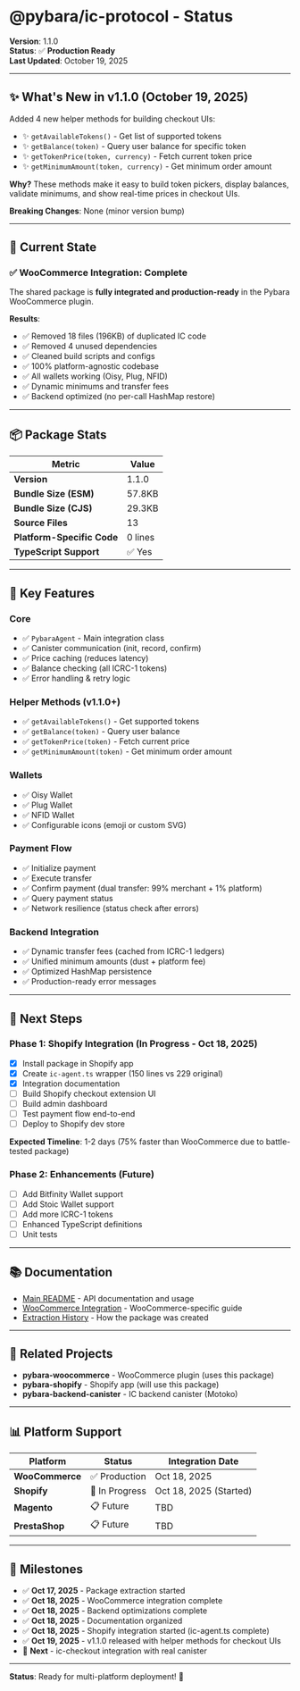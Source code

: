 # @pybara/ic-protocol - Status

**Version**: 1.1.0  
**Status**: ✅ **Production Ready**  
**Last Updated**: October 19, 2025

---

## ✨ **What's New in v1.1.0** (October 19, 2025)

Added 4 new helper methods for building checkout UIs:

- ✨ `getAvailableTokens()` - Get list of supported tokens
- ✨ `getBalance(token)` - Query user balance for specific token
- ✨ `getTokenPrice(token, currency)` - Fetch current token price
- ✨ `getMinimumAmount(token, currency)` - Get minimum order amount

**Why?** These methods make it easy to build token pickers, display balances, validate minimums, and show real-time prices in checkout UIs.

**Breaking Changes**: None (minor version bump)

---

## 🎯 Current State

### ✅ **WooCommerce Integration: Complete**

The shared package is **fully integrated and production-ready** in the Pybara WooCommerce plugin.

**Results**:
- ✅ Removed 18 files (196KB) of duplicated IC code
- ✅ Removed 4 unused dependencies
- ✅ Cleaned build scripts and configs
- ✅ 100% platform-agnostic codebase
- ✅ All wallets working (Oisy, Plug, NFID)
- ✅ Dynamic minimums and transfer fees
- ✅ Backend optimized (no per-call HashMap restore)

---

## 📦 Package Stats

| Metric | Value |
|--------|-------|
| **Version** | 1.1.0 |
| **Bundle Size (ESM)** | 57.8KB |
| **Bundle Size (CJS)** | 29.3KB |
| **Source Files** | 13 |
| **Platform-Specific Code** | 0 lines |
| **TypeScript Support** | ✅ Yes |

---

## 🎉 Key Features

### Core
- ✅ `PybaraAgent` - Main integration class
- ✅ Canister communication (init, record, confirm)
- ✅ Price caching (reduces latency)
- ✅ Balance checking (all ICRC-1 tokens)
- ✅ Error handling & retry logic

### Helper Methods (v1.1.0+)
- ✅ `getAvailableTokens()` - Get supported tokens
- ✅ `getBalance(token)` - Query user balance
- ✅ `getTokenPrice(token)` - Fetch current price
- ✅ `getMinimumAmount(token)` - Get minimum order amount

### Wallets
- ✅ Oisy Wallet
- ✅ Plug Wallet
- ✅ NFID Wallet
- ✅ Configurable icons (emoji or custom SVG)

### Payment Flow
- ✅ Initialize payment
- ✅ Execute transfer
- ✅ Confirm payment (dual transfer: 99% merchant + 1% platform)
- ✅ Query payment status
- ✅ Network resilience (status check after errors)

### Backend Integration
- ✅ Dynamic transfer fees (cached from ICRC-1 ledgers)
- ✅ Unified minimum amounts (dust + platform fee)
- ✅ Optimized HashMap persistence
- ✅ Production-ready error messages

---

## 🚀 Next Steps

### **Phase 1: Shopify Integration** (In Progress - Oct 18, 2025)
- [x] Install package in Shopify app
- [x] Create `ic-agent.ts` wrapper (150 lines vs 229 original)
- [x] Integration documentation
- [ ] Build Shopify checkout extension UI
- [ ] Build admin dashboard
- [ ] Test payment flow end-to-end
- [ ] Deploy to Shopify dev store

**Expected Timeline**: 1-2 days (75% faster than WooCommerce due to battle-tested package)

### **Phase 2: Enhancements** (Future)
- [ ] Add Bitfinity Wallet support
- [ ] Add Stoic Wallet support
- [ ] Add more ICRC-1 tokens
- [ ] Enhanced TypeScript definitions
- [ ] Unit tests

---

## 📚 Documentation

- [Main README](README.md) - API documentation and usage
- [WooCommerce Integration](docs/integrations/woocommerce/README.md) - WooCommerce-specific guide
- [Extraction History](EXTRACTION_COMPLETE.md) - How the package was created

---

## 🔗 Related Projects

- **pybara-woocommerce** - WooCommerce plugin (uses this package)
- **pybara-shopify** - Shopify app (will use this package)
- **pybara-backend-canister** - IC backend canister (Motoko)

---

## 📊 Platform Support

| Platform | Status | Integration Date |
|----------|--------|------------------|
| **WooCommerce** | ✅ Production | Oct 18, 2025 |
| **Shopify** | 🔄 In Progress | Oct 18, 2025 (Started) |
| **Magento** | 📋 Future | TBD |
| **PrestaShop** | 📋 Future | TBD |

---

## 🎊 Milestones

- ✅ **Oct 17, 2025** - Package extraction started
- ✅ **Oct 18, 2025** - WooCommerce integration complete
- ✅ **Oct 18, 2025** - Backend optimizations complete
- ✅ **Oct 18, 2025** - Documentation organized
- ✅ **Oct 18, 2025** - Shopify integration started (ic-agent.ts complete)
- ✅ **Oct 19, 2025** - v1.1.0 released with helper methods for checkout UIs
- 🔄 **Next** - ic-checkout integration with real canister

---

**Status**: Ready for multi-platform deployment! 🚀
